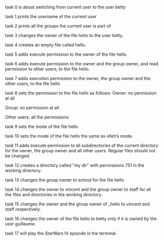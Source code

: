 task 0 is about switching from current user to the user betty

task 1 prints the username of the current user 

task 2 prints all the groups the current user is part of

task 3 changes the owner of the file hello to the user betty.

task 4 creates an empty file called hello.

task 5  adds execute permission to the owner of the file hello.

task 6 adds execute permission to the owner and the group owner, and read permission to other users, to the file hello.

task 7 adds execution permission to the owner, the group owner and the other users, to the file hello

task 8 sets the permission to the file hello as follows:
Owner: no permission at all

Group: no permission at all

Other users: all the permissions

task 9 sets the mode of the file hello

task 10 sets the mode of the file hello the same as olleh’s mode.

task 11 adds execute permission to all subdirectories of the current directory for the owner, the group owner and all other users. Regular files should not be changed.

task 12 creates a directory called "my dir" with permissions 751 in the working directory.

task 13 changes the group owner to school for the file hello

task 14 changes the owner to vincent and the group owner to staff for all the files and directories in the working directory.

task 15 changes the owner and the group owner of _hello to vincent and staff respectively.

task 16 changes the owner of the file hello to betty only if it is owned by the user guillaume.

task 17 will play the StarWars IV episode in the terminal.

